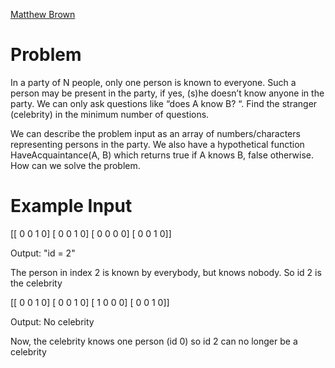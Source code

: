 [Matthew Brown](https://github.com/everspy)

# Problem

In a party of N people, only one person is known to everyone. Such a person may be present in the party, if yes, (s)he doesn’t know anyone in the party. We can only ask questions like “does A know B? “. Find the stranger (celebrity) in the minimum number of questions.

We can describe the problem input as an array of numbers/characters representing persons in the party. We also have a hypothetical function HaveAcquaintance(A, B) which returns true if A knows B, false otherwise. How can we solve the problem.

# Example Input

[[ 0 0 1 0]
 [ 0 0 1 0]
 [ 0 0 0 0]
 [ 0 0 1 0]]

Output: "id = 2"

The person in index 2 is known by everybody, but knows nobody. So id 2 is the celebrity


[[ 0 0 1 0]
 [ 0 0 1 0]
 [ 1 0 0 0]
 [ 0 0 1 0]]

Output: No celebrity

Now, the celebrity knows one person (id 0) so id 2 can no longer be a celebrity
